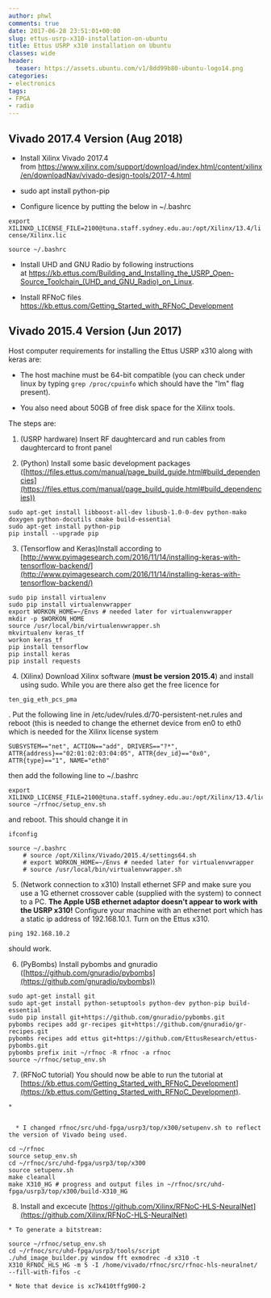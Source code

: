 ```yaml
---
author: phwl
comments: true
date: 2017-06-28 23:51:01+00:00
slug: ettus-usrp-x310-installation-on-ubuntu
title: Ettus USRP x310 installation on Ubuntu
classes: wide
header:
  teaser: https://assets.ubuntu.com/v1/8dd99b80-ubuntu-logo14.png
categories:
- electronics
tags:
- FPGA
- radio
---
```


## Vivado 2017.4 Version (Aug 2018)

  * Install Xilinx Vivado 2017.4 from https://www.xilinx.com/support/download/index.html/content/xilinx/en/downloadNav/vivado-design-tools/2017-4.html


  * sudo apt install python-pip


  * Configure licence by putting the below in ~/.bashrc


`export XILINXD_LICENSE_FILE=2100@tuna.staff.sydney.edu.au:/opt/Xilinx/13.4/license/Xilinx.lic`

`source ~/.bashrc`




  * Install UHD and GNU Radio by following instructions at https://kb.ettus.com/Building_and_Installing_the_USRP_Open-Source_Toolchain_(UHD_and_GNU_Radio)_on_Linux.


  * Install RFNoC files https://kb.ettus.com/Getting_Started_with_RFNoC_Development




## Vivado 2015.4 Version (Jun 2017)


Host computer requirements for installing the Ettus USRP x310 along with keras are:




  * The host machine must be 64-bit compatible (you can check under linux by typing `grep /proc/cpuinfo` which should have the "lm" flag present).


  * You also need about 50GB of free disk space for the Xilinx tools.


The steps are:
<!-- more -->


  1. (USRP hardware) Insert RF daughtercard and run cables from daughtercard to front panel


  2. (Python) Install some basic development packages ([https://files.ettus.com/manual/page_build_guide.html#build_dependencies](https://files.ettus.com/manual/page_build_guide.html#build_dependencies))


```
sudo apt-get install libboost-all-dev libusb-1.0-0-dev python-mako doxygen python-docutils cmake build-essential
sudo apt-get install python-pip
pip install --upgrade pip
```





  3. (Tensorflow and Keras)Install according to [http://www.pyimagesearch.com/2016/11/14/installing-keras-with-tensorflow-backend/](http://www.pyimagesearch.com/2016/11/14/installing-keras-with-tensorflow-backend/)


```
sudo pip install virtualenv
sudo pip install virtualenvwrapper
export WORKON_HOME=~/Envs # needed later for virtualenvwrapper
mkdir -p $WORKON_HOME
source /usr/local/bin/virtualenvwrapper.sh
mkvirtualenv keras_tf
workon keras_tf
pip install tensorflow
pip install keras
pip install requests
```





  4. (Xilinx) Download Xilinx software (**must be version 2015.4**) and install using sudo. While you are there also get the free licence for


```
ten_gig_eth_pcs_pma
```

. Put the following line in /etc/udev/rules.d/70-persistent-net.rules and reboot (this is needed to change the ethernet device from en0 to eth0 which is needed for the Xilinx license system


```
SUBSYSTEM=="net", ACTION=="add", DRIVERS=="?*", ATTR{address}=="02:01:02:03:04:05", ATTR{dev_id}=="0x0", ATTR{type}=="1", NAME="eth0"
```

then add the following line to ~/.bashrc


```
export XILINXD_LICENSE_FILE=2100@tuna.staff.sydney.edu.au:/opt/Xilinx/13.4/license/Xilinx.lic
source ~/rfnoc/setup_env.sh
```


and reboot. This should change it in


```
ifconfig
```

```
source ~/.bashrc
    # source /opt/Xilinx/Vivado/2015.4/settings64.sh
    # export WORKON_HOME=~/Envs # needed later for virtualenvwrapper
    # source /usr/local/bin/virtualenvwrapper.sh
```





  5. (Network connection to x310) Install ethernet SFP and make sure you use a 1G ethernet crossover cable (supplied with the system) to connect to a PC. **The Apple USB ethernet adaptor doesn't appear to work with the USRP x310!** Configure your machine with an ethernet port which has a static ip address of 192.168.10.1. Turn on the Ettus x310.


```
ping 192.168.10.2
```


should work.


  6. (PyBombs) Install pybombs and gnuradio ([https://github.com/gnuradio/pybombs](https://github.com/gnuradio/pybombs))


```
sudo apt-get install git
sudo apt-get install python-setuptools python-dev python-pip build-essential
sudo pip install git+https://github.com/gnuradio/pybombs.git
pybombs recipes add gr-recipes git+https://github.com/gnuradio/gr-recipes.git
pybombs recipes add ettus git+https://github.com/EttusResearch/ettus-pybombs.git
pybombs prefix init ~/rfnoc -R rfnoc -a rfnoc
source ~/rfnoc/setup_env.sh
```





  7. (RFNoC tutorial) You should now be able to run the tutorial at [https://kb.ettus.com/Getting_Started_with_RFNoC_Development](https://kb.ettus.com/Getting_Started_with_RFNoC_Development).


    *


      * I changed rfnoc/src/uhd-fpga/usrp3/top/x300/setupenv.sh to reflect the version of Vivado being used.







```
cd ~/rfnoc
source setup_env.sh
cd ~/rfnoc/src/uhd-fpga/usrp3/top/x300
source setupenv.sh
make cleanall
make X310_HG # progress and output files in ~/rfnoc/src/uhd-fpga/usrp3/top/x300/build-X310_HG
```





  8. Install and excecute [https://github.com/Xilinx/RFNoC-HLS-NeuralNet](https://github.com/Xilinx/RFNoC-HLS-NeuralNet)


    * To generate a bitstream:


```
source ~/rfnoc/setup_env.sh
cd ~/rfnoc/src/uhd-fpga/usrp3/tools/script
./uhd_image_builder.py window fft exmodrec -d x310 -t X310_RFNOC_HLS_HG -m 5 -I /home/vivado/rfnoc/src/rfnoc-hls-neuralnet/ --fill-with-fifos -c
```





    * Note that device is xc7k410tffg900-2





